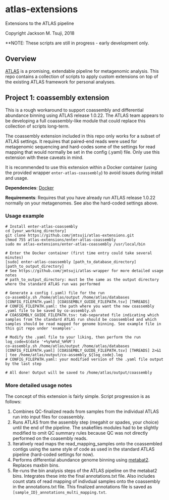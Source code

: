 # atlas-extensions
Extensions to the ATLAS pipeline

Copyright Jackson M. Tsuji, 2018

**NOTE: These scripts are still in progress - early development only.

## Overview

[ATLAS](https://github.com/pnnl/atlas) is a promising, extendable pipeline for metagenomic analysis. This repo contains a collection of scripts to apply custom extensions on top of the existing ATLAS framework for personal analyses.

## Project 1: coassembly extension

This is a rough workaround to support coassembly and differential abundance binning using ATLAS release 1.0.22. The ATLAS team appears to be developing a full coassembly-like module that could replace this collection of scripts long-term.

The coassembly extension included in this repo only works for a subset of ATLAS settings. It requires that paired-end reads were used for metagenomic sequencing and hard-codes some of the settings for read mapping that would normally be set in the config (.yaml) file. Only use this extension with these caveats in mind.

It is recommended to use this extension within a Docker container (using the provided wrapper `enter-atlas-coassembly`) to avoid issues during install and usage.

**Dependencies**: [Docker](https://docs.docker.com/install/#supported-platforms)

**Requirements**: Requires that you have already run ATLAS release 1.0.22 normally on your metagenomes. See also the hard-coded settings above.

### Usage example
```
# Install enter-atlas-coassembly
cd [your_working_directory]
git clone https://github.com/jmtsuji/atlas-extensions.git
chmod 755 atlas-extensions/enter-atlas-coassembly
sudo mv atlas-extensions/enter-atlas-coassembly /usr/local/bin

# Enter the Docker container (first time entry could take several minutes)
[sudo] enter-atlas-coassembly [path_to_database_directory] [path_to_output_directory]
# See https://github.com/jmtsuji/atlas-wrapper for more detailed usage notes
# path_to_output_directory: must be the same as the output directory where the standard ATLAS run was performed

# Generate a config (.yaml) file for the run
co-assembly.sh /home/atlas/output /home/atlas/databases [CONFIG_FILEPATH.yaml] [COASSEMBLY_GUIDE_FILEPATH.tsv] [THREADS]
# CONFIG_FILEPATH.yaml: the path where you want the new coassembly .yaml file to be saved by co-assembly.sh
# COASSEMBLY_GUIDE_FILEPATH.tsv: tab-separated file indicating which samples from the standard ATLAS run should be coassembled and which samples should be read mapped for genome binning. See example file in this git repo under 'examples'.

# Modify the .yaml file to your liking, then perform the run
log_code=$(date '+%y%m%d_%H%M')
co-assembly.sh /home/atlas/output /home/atlas/databases [CONFIG_FILEPATH.yaml] [COASSEMBLY_GUIDE_FILEPATH.tsv] [THREADS] 2>&1 | tee /home/atlas/output/co-assembly_${log_code}.log
# CONFIG_FILEPATH.yaml: your modified version of the .yaml file output by the last step

# All done! Output will be saved to /home/atlas/output/coassembly

```

### More detailed usage notes
The concept of this extension is fairly simple. Script progression is as follows:
1. Combines QC-finalized reads from samples from the individual ATLAS run into input files for coassembly.
2. Runs ATLAS from the assembly step (megahit or spades, your choice) until the end of the pipeline. The snakefiles modules had to be slightly modified to omit QC summary rules because QC was not directly performed on the coasembly reads.
3. Iteratively read maps the read_mapping_samples onto the coassembled contigs using the same style of code as used in the standard ATLAS pipeline (hard-coded settings for now).
4. Performs differential abundance genome binning using [metabat2](https://bitbucket.org/berkeleylab/metabat). Replaces maxbin bins.
5. Re-runs the bin analysis steps of the ATLAS pipeline on the metabat2 bins. Integrates these into the final annotations.txt file. Also includes count stats of read mapping of indivdual samples onto the coassembly in the annotations.txt file. This finalized annotations file is saved as `[sample_ID}_annotations_multi_mapping.txt`.


